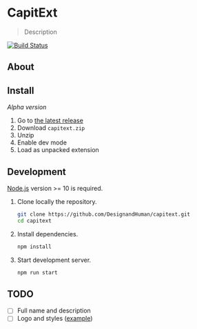 # CapitExt

> Description

[![Build Status](https://travis-ci.com/DesignandHuman/capitext.svg?branch=master)](https://travis-ci.com/DesignandHuman/capitext)

## About


## Install

_Alpha version_

1. Go to [the latest release](https://github.com/DesignandHuman/capitext/releases/latest)
2. Download `capitext.zip`
3. Unzip
4. Enable dev mode
5. Load as unpacked extension

## Development

[Node.js](https://nodejs.org/) version >= 10 is required.

1. Clone locally the repository.
   ```bash
   git clone https://github.com/DesignandHuman/capitext.git
   cd capitext
   ```
2. Install dependencies.
   ```bash
   npm install
   ```
3. Start development server.
   ```bash
   npm run start
   ```

## TODO

- [ ] Full name and description
- [ ] Logo and styles ([example](https://github.com/sindresorhus/refined-github/tree/master/media))
